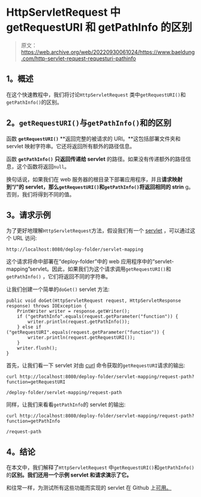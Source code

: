 # HttpServletRequest 中 getRequestURI 和 getPathInfo 的区别

> 原文：<https://web.archive.org/web/20220930061024/https://www.baeldung.com/http-servlet-request-requesturi-pathinfo>

## 1。概述

在这个快速教程中，我们将讨论`HttpServletRequest` 类中`getRequestURI()`和`getPathInfo()`的区别。

## 2。`getRequestURI()`与`getPathInfo()`和的区别

函数 **`getRequestURI()`** **返回完整的被请求的 URI。**这包括部署文件夹和 servlet 映射字符串。它还将返回所有额外的路径信息。

函数 **`getPathInfo()`** **只返回传递给 servlet** 的路径。如果没有传递额外的路径信息，这个函数将返回`null`。

换句话说，如果我们在 web 服务器的根目录下部署应用程序，并且**请求映射到“/”的 servlet，那么`getRequestURI()`和`getPathInfo()`将返回相同的 strin** g。否则，我们将得到不同的值。

## 3。请求示例

为了更好地理解`HttpServletRequest`方法，假设我们有一个 [servlet](/web/20220626195427/https://www.baeldung.com/intro-to-servlets) ，可以通过这个 URL 访问:

```
http://localhost:8080/deploy-folder/servlet-mapping
```

这个请求将命中部署在“deploy-folder”中的 web 应用程序中的“servlet-mapping”servlet。因此，如果我们为这个请求调用`getRequestURI()`和`getPathInfo()` ，它们将返回不同的字符串。

让我们创建一个简单的`doGet()` servlet 方法:

```
public void doGet(HttpServletRequest request, HttpServletResponse response) throws IOException {
    PrintWriter writer = response.getWriter();
    if ("getPathInfo".equals(request.getParameter("function")) {
        writer.println(request.getPathInfo());
    } else if ("getRequestURI".equals(request.getParameter("function")) {
        writer.println(request.getRequestURI());
    }
    writer.flush();
}
```

首先，让我们看一下 servlet 对由 [curl](/web/20220626195427/https://www.baeldung.com/curl-rest) 命令获取的`getRequestURI`请求的输出:

```
curl http://localhost:8080/deploy-folder/servlet-mapping/request-path?function=getRequestURI
```

```
/deploy-folder/servlet-mapping/request-path 
```

同样，让我们来看看`getPathInfo`的 servlet 的输出:

```
curl http://localhost:8080/deploy-folder/servlet-mapping/request-path?function=getPathInfo
```

```
/request-path
```

## 4。结论

在本文中，我们解释了`HttpServletRequest` 中`getRequestURI()`和`getPathInfo()`的**区别。我们还用一个示例 servlet 和请求演示了它。**

和往常一样，为测试所有这些功能而实现的 servlet 在 Github 上[可用。](https://web.archive.org/web/20220626195427/https://github.com/eugenp/tutorials/tree/master/javax-servlets)